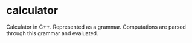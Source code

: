 # calculator
Calculator in C++. Represented as a grammar. Computations are parsed through this grammar and evaluated.

